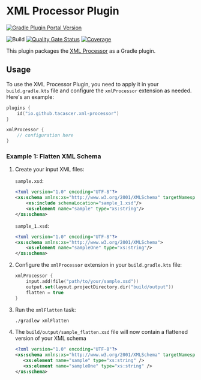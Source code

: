 # XML Processor Plugin

[![Gradle Plugin Portal Version](https://img.shields.io/gradle-plugin-portal/v/io.github.tacascer.xml-processor?style=for-the-badge&logo=gradle)](https://plugins.gradle.org/plugin/io.github.tacascer.xml-processor)

![Build](https://github.com/tacascer-org/xml-processor/actions/workflows/build.yml/badge.svg?branch=main)
[![Quality Gate Status](https://sonarcloud.io/api/project_badges/measure?project=tacascer-org_xml-processor-plugin&metric=alert_status)](https://sonarcloud.io/summary/new_code?id=tacascer-org_xml-processor-plugin)
[![Coverage](https://sonarcloud.io/api/project_badges/measure?project=tacascer-org_xml-processor-plugin&metric=coverage)](https://sonarcloud.io/summary/new_code?id=tacascer-org_xml-processor-plugin)

This plugin packages the [XML Processor](https://github.com/tacascer-org/xml-processor?tab=readme-ov-file#xml-processor)
as a Gradle plugin.

## Usage

To use the XML Processor Plugin, you need to apply it in your `build.gradle.kts` file and configure the `xmlProcessor`
extension as needed. Here's an example:

```kotlin
plugins {
    id("io.github.tacascer.xml-processor")
}

xmlProcessor {
    // configuration here
}
```

### Example 1: Flatten XML Schema

1. Create your input XML files:

   `sample.xsd`:

    ```xml
    <?xml version="1.0" encoding="UTF-8"?>
    <xs:schema xmlns:xs="http://www.w3.org/2001/XMLSchema" targetNamespace="http://www.sample.com">
        <xs:include schemaLocation="sample_1.xsd"/>
        <xs:element name="sample" type="xs:string"/>
    </xs:schema>
    ```

   `sample_1.xsd`:

    ```xml
    <?xml version="1.0" encoding="UTF-8"?>
    <xs:schema xmlns:xs="http://www.w3.org/2001/XMLSchema">
        <xs:element name="sampleOne" type="xs:string"/>
    </xs:schema>
    ```

2. Configure the `xmlProcessor` extension in your `build.gradle.kts` file:

    ```kotlin
    xmlProcessor {
        input.add(file("path/to/your/sample.xsd"))
        output.set(layout.projectDirectory.dir("build/output"))
        flatten = true     
    }
    ```

3. Run the `xmlFlatten` task:

    ```bash
    ./gradlew xmlFlatten
    ```

4. The `build/output/sample_flatten.xsd` file will now contain a flattened version of your XML schema

      ```xml
     <?xml version="1.0" encoding="UTF-8"?>
     <xs:schema xmlns:xs="http://www.w3.org/2001/XMLSchema" targetNamespace="http://www.sample.com">
         <xs:element name="sample" type="xs:string" />
         <xs:element name="sampleOne" type="xs:string" />
     </xs:schema>
      ```
